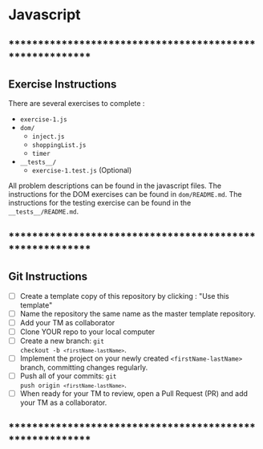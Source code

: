 # Javascript

## ********************************************************
## Exercise Instructions
There are several exercises to complete : 

  - `exercise-1.js`
  - `dom/`
    - `inject.js`
    - `shoppingList.js`
    - `timer`
  - `__tests__/` 
    - `exercise-1.test.js` (Optional)

All problem descriptions can be found in the javascript files.  The instructions for the DOM exercises can be found in `dom/README.md`.  The instructions for the testing exercise can be found in the `__tests__/README.md`.  


## ********************************************************
## Git Instructions

- [ ] Create a template copy of this repository by clicking : "Use this template"
- [ ] Name the repository the same name as the master template repository.  
- [ ] Add your TM as collaborator
- [ ] Clone YOUR repo to your local computer
- [ ] Create a new branch: <code>git checkout -b `<firstName-lastName>`</code>.
- [ ] Implement the project on your newly created `<firstName-lastName>` branch, committing changes regularly.
- [ ] Push all of your commits: <code>git push origin `<firstName-lastName>`</code>.
- [ ] When ready for your TM to review, open a Pull Request (PR) and add your TM as a collaborator.

## ********************************************************
